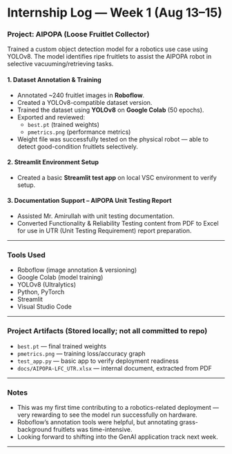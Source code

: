 # Internship Log — Week 1 (Aug 13–15)

### Project: AIPOPA (Loose Fruitlet Collector)
Trained a custom object detection model for a robotics use case using YOLOv8. The model identifies ripe fruitlets to assist the AIPOPA robot in selective vacuuming/retrieving tasks.

#### 1. Dataset Annotation & Training
- Annotated ~240 fruitlet images in **Roboflow**.
- Created a YOLOv8-compatible dataset version.
- Trained the dataset using **YOLOv8** on **Google Colab** (50 epochs).
- Exported and reviewed:
  - `best.pt` (trained weights)
  - `pmetrics.png` (performance metrics)
- Weight file was successfully tested on the physical robot — able to detect good-condition fruitlets selectively.

#### 2. Streamlit Environment Setup
- Created a basic **Streamlit test app** on local VSC environment to verify setup.

#### 3. Documentation Support – AIPOPA Unit Testing Report
- Assisted Mr. Amirullah with unit testing documentation.
- Converted Functionality & Reliability Testing content from PDF to Excel for use in UTR (Unit Testing Requirement) report preparation.

---

### Tools Used
- Roboflow (image annotation & versioning)
- Google Colab (model training)
- YOLOv8 (Ultralytics)
- Python, PyTorch
- Streamlit
- Visual Studio Code

---

### Project Artifacts (Stored locally; not all committed to repo)
- `best.pt` — final trained weights
- `pmetrics.png` — training loss/accuracy graph
- `test_app.py` — basic app to verify deployment readiness
- `docs/AIPOPA-LFC_UTR.xlsx` — internal document, extracted from PDF

---

### Notes
- This was my first time contributing to a robotics-related deployment — very rewarding to see the model run successfully on hardware.
- Roboflow’s annotation tools were helpful, but annotating grass-background fruitlets was time-intensive.
- Looking forward to shifting into the GenAI application track next week.

---